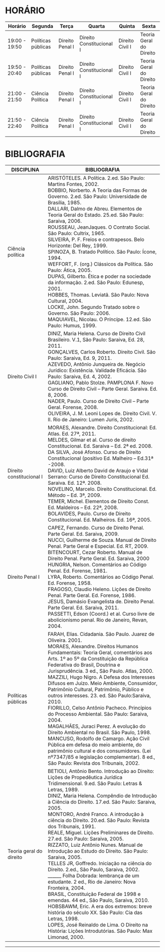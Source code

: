 # HORÁRIO

| Horário       | Segunda            | Terça           | Quarta                   | Quinta          | Sexta                   |
|---------------|--------------------|-----------------|--------------------------|-----------------|-------------------------|
| 19:00 - 19:50 | Políticas públicas | Direito Penal I | Direito Constitucional I | Direito Civil I | Teoria Geral do Direito |
| 19:50 - 20:40 | Políticas públicas | Direito Penal I | Direito Constitucional I | Direito Civil I | Teoria Geral do Direito |
| 21:00 - 21:50 | Ciência Política   | Direito Penal I | Direito Constitucional I | Direito Civil I | Teoria Geral do Direito |
| 21:50 - 22:40 | Ciência Política   | Direito Penal I | Direito Constitucional I | Direito Civil I | Teoria Geral do Direito |

# BIBLIOGRAFIA

| DISCIPLINA               | BIBLIOGRAFIA                                                                                                                                                                                                                                                                                                                                                                                                                                                                                                                                                                                                                                                                                                                                                                                                                                                                                                                                                                                                                                       |
|--------------------------|----------------------------------------------------------------------------------------------------------------------------------------------------------------------------------------------------------------------------------------------------------------------------------------------------------------------------------------------------------------------------------------------------------------------------------------------------------------------------------------------------------------------------------------------------------------------------------------------------------------------------------------------------------------------------------------------------------------------------------------------------------------------------------------------------------------------------------------------------------------------------------------------------------------------------------------------------------------------------------------------------------------------------------------------------|
| Ciência política         | ARISTÓTELES. A Política. 2.ed. São Paulo: Martins Fontes, 2002.<br> BOBBIO, Norberto. A Teoria das Formas de Governo. 2.ed. São Paulo: Universidade de Brasília, 1985.<br> DALLARI, Dalmo de Abreu. Elementos de Teoria Geral do Estado. 25.ed. São Paulo: Saraiva, 2006.<br> ROUSSEAU, JeanJaques. O Contrato Social. São Paulo: Cultrix, 1965.<br> SILVEIRA, P. F. Freios e contrapesos. Belo Horizonte: Del Rey, 1999.<br> SPINOZA, B. Tratado Político. São Paulo: Ícone, 1994.<br> WEFFORT, F. (org.) Clássicos da Política. São Paulo: Ática, 2005.<br> DUPAS, Gilberto. Ética e poder na sociedade da informação. 2.ed. São Paulo: Edunesp, 2001.<br> HOBBES, Thomas. Leviatã. São Paulo: Nova Cultural, 2004.<br> LOCKE, John. Segundo Tratado sobre o Governo. São Paulo: 2006.<br> MAQUIAVEL, Nicolau. O Príncípe. 12.ed. São Paulo: Humus, 1999.                                                                                                                                                                                        |
| Direito Civil I          | DINIZ, Maria Helena. Curso de Direito Civil Brasileiro. V.1, São Paulo: Saraiva, Ed. 28, 2011.<br>GONÇALVES, Carlos Roberto. Direito Civil. São Paulo: Saraiva, Ed. 9, 2011.<br>AZEVEDO, Antônio Junqueira de. Negócio Jurídico: Existência. Validade Eficácia. São Paulo: Saraiva, Ed. 4, 2002.<br>GAGLIANO, Pablo Stolze. PAMPLONA F. Novo Curso de Direito Civil – Parte Geral. Saraiva. Ed. 8, 2006.<br>NADER, Paulo. Curso de Direito Civil – Parte Geral. Forense, 2008.<br>OLIVEIRA, J. M. Leoni Lopes de. Direito Civil. V. II. Rio de Janeiro: Lumen Juris, 2002.                                                                                                                                                                                                                                                                                                                                                                                                                                                                         |
| Direito constitucional I | MORAES, Alexandre. Direito Constitucional: Ed. Atlas. Ed. 27ª, 2011.<br>MELDES, Gilmar et al. Curso de direito Constitucional. Ed. Saraiva – Ed. 2ª ed. 2008.<br>DA SILVA, José Afonso. Curso de Direito Constitucional (positivo Ed. Malheiro – Ed.31ª -2008.<br>DAVID, Luiz Alberto David de Araujo e Vidal Serrano: Curso de Direito Constitucional Ed. Saraiva. Ed. 12ª. 2008.<br>NOVELINO, Marcelo. Direito Constitucional. Ed. Método – Ed. 3ª, 2009.<br>TEMER, Michel. Elementos de Direito Const. Ed. Maldeiros – Ed. 22ª, 2008.<br>BOLAVIDES, Paulo. Curso de Direito Constitucional. Ed. Malheiros. Ed. 16ª, 2005.                                                                                                                                                                                                                                                                                                                                                                                                                       |
| Direito Penal I          | CAPEZ, Fernando. Curso de Direito Penal. Parte Geral. Ed. Saraiva, 2009.<br>NUCCI, Guilherme de Souza. Manual de Direito Penal. Parte Geral e Especial. Ed. RT, 2009.<br>BITENCOURT, Cezar Roberto. Manual de Direito Penal. Parte Geral. Ed. Saraiva, 2000<br>HUNGRIA, Nelson. Comentários ao Código Penal. Ed. Forense, 1981.<br>LYRA, Roberto. Comentários ao Código Penal. Ed. Forense, 1958.<br>FRAGOSO, Claudio Heleno. Lições de Direito Penal. Parte Geral. Ed. Forense, 1986.<br>JESUS, Damásio Evangelista de. Direito Penal. Parte Geral. Ed. Saraiva, 2011.<br>PASSETTI, Edson (Coord.) et al. Curso livre de abolicionismo penal. Rio de Janeiro, Revan, 2004.                                                                                                                                                                                                                                                                                                                                                                        |
| Políticas públicas       | FARAH, Elias. Cidadania. São Paulo. Juarez de Oliveira. 2001.<br>MORAES, Alexandre. Direitos Humanos Fundamentais: Teoria Geral, comentários aos Arts. 1º ao 5º da Constituição da República Federativa do Brasil, Doutrina e Jurisprudência. 3 ed., São Paulo. Atlas, 2000.<br>MAZZILI, Hugo Nigro. A Defesa dos Interesses Difusos em Juízo. Meio Ambiente, Consumidor, Patrimônio Cultural, Patrimônio, Público e outros interesses. 23. ed. São Paulo:Saraiva, 2010.<br>FIORILLO, Celso Antônio Pacheco. Princípios do Processo Ambiental. São Paulo: Saraiva, 2004.<br>MAGALHÃES, Juraci Perez. A evolução do Direito Ambiental no Brasil. São Paulo, 1998.<br>MANCUSO, Rodolfo de Camargo. Ação Civil Pública em defesa do meio ambiente, do patrimônio cultural e dos consumidores. (Lei nº7347/85 e legislação complementar). 8 ed., São Paulo: Revista dos Tribunais, 2002.                                                                                                                                                               |
| Teoria geral do direito  | BETIOLI, Antônio Bento. Introdução ao Direito: Lições de Propedêutica Jurídica Tridimensional. 9.ed. São Paulo: Letras & Letras, 1989.<br>DINIZ, Maria Helena. Compêndio de Introdução à Ciência do Direito. 17.ed. São Paulo: Saraiva, 2005.<br>MONTORO, André Franco. A introdução à ciência do Direito. 20.ed. São Paulo: Revista dos Tribunais, 1991.<br>REALE, Miguel. Lições Preliminares de Direito. 27.ed. São Paulo: Saraiva, 2005.<br>RIZZATO, Luiz Antônio Nunes. Manual de Introdução ao Estudo do Direito. São Paulo: Saraiva, 2005.<br>TELLES JR, Goffredo. Iniciação na ciência do Direito. 2.ed., São Paulo, Saraiva, 2002.<br>______ Folha Dobrada: lembrança de um estudante. 2 ed., Rio de Janeiro: Nova Fronteira, 2004.<br>BRASIL, Constituição Federal de 1998 e emendas. 44 ed., São Paulo, Saraiva, 2010.<br>HOBSBAWM, Eric. A era dos extremos: breve história do século XX. São Paulo: Cia das Letras, 1998.<br>LOPES, José Reinaldo de Lima. O Direito na História: Lições Introdutórias. São Paulo: Max Limonad, 2000. |

---
